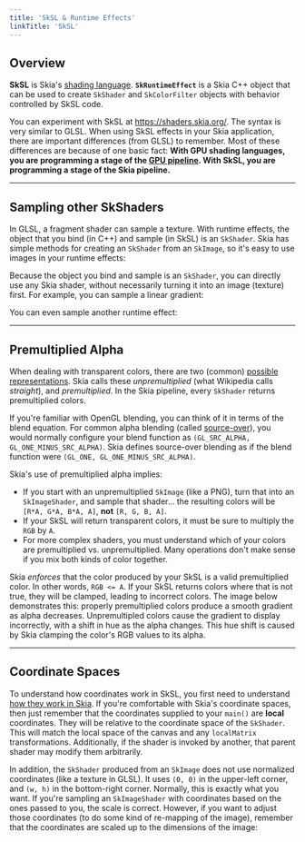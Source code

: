 ```yaml
---
title: 'SkSL & Runtime Effects'
linkTitle: 'SkSL'
---
```


## <span id="overview">Overview</span>

**SkSL** is Skia's
[shading language](https://en.wikipedia.org/wiki/Shading_language).
**`SkRuntimeEffect`** is a Skia C++ object that can be used to create `SkShader`
and `SkColorFilter` objects with behavior controlled by SkSL code.

You can experiment with SkSL at https://shaders.skia.org/. The syntax is very
similar to GLSL. When using SkSL effects in your Skia application, there are
important differences (from GLSL) to remember. Most of these differences are
because of one basic fact: **With GPU shading languages, you are programming a
stage of the
[GPU pipeline](https://www.khronos.org/opengl/wiki/Rendering_Pipeline_Overview).
With SkSL, you are programming a stage of the Skia pipeline.**

---

## <span id="children">Sampling other SkShaders</span>

In GLSL, a fragment shader can sample a texture. With runtime effects, the
object that you bind (in C++) and sample (in SkSL) is an `SkShader`. Skia has
simple methods for creating an `SkShader` from an `SkImage`, so it's easy to use
images in your runtime effects:

<fiddle-embed name='194aa388494b7cdfa57a01968b5cf1ee'></fiddle-embed>

Because the object you bind and sample is an `SkShader`, you can directly use
any Skia shader, without necessarily turning it into an image (texture) first.
For example, you can sample a linear gradient:

<fiddle-embed name='381b785f1ca50a0335be1bfe74c2f421'></fiddle-embed>

You can even sample another runtime effect:

<fiddle-embed name='13b446d926326481b340842f05014a9c'></fiddle-embed>

---

## <span id="premul">Premultiplied Alpha</span>

When dealing with transparent colors, there are two (common)
[possible representations](https://en.wikipedia.org/wiki/Alpha_compositing#Straight_versus_premultiplied).
Skia calls these _unpremultiplied_ (what Wikipedia calls _straight_), and
_premultiplied_. In the Skia pipeline, every `SkShader` returns premultiplied
colors.

If you're familiar with OpenGL blending, you can think of it in terms of the
blend equation. For common alpha blending (called
[source-over](https://developer.android.com/reference/android/graphics/PorterDuff.Mode#SRC_OVER)),
you would normally configure your blend function as
`(GL_SRC_ALPHA, GL_ONE_MINUS_SRC_ALPHA)`. Skia defines source-over blending as
if the blend function were `(GL_ONE, GL_ONE_MINUS_SRC_ALPHA)`.

Skia's use of premultiplied alpha implies:

- If you start with an unpremultiplied `SkImage` (like a PNG), turn that into an
  `SkImageShader`, and sample that shader... the resulting colors will be
  `[R*A, G*A, B*A, A]`, **not** `[R, G, B, A]`.
- If your SkSL will return transparent colors, it must be sure to multiply the
  `RGB` by `A`.
- For more complex shaders, you must understand which of your colors are
  premultiplied vs. unpremultiplied. Many operations don't make sense if you mix
  both kinds of color together.

Skia _enforces_ that the color produced by your SkSL is a valid premultiplied
color. In other words, `RGB <= A`. If your SkSL returns colors where that is not
true, they will be clamped, leading to incorrect colors. The image below
demonstrates this: properly premultiplied colors produce a smooth gradient as
alpha decreases. Unpremultipled colors cause the gradient to display
incorrectly, with a shift in hue as the alpha changes. This hue shift is caused
by Skia clamping the color's RGB values to its alpha.

<fiddle-embed name='e97da657941673896ea6b55703463d8a'></fiddle-embed>

---

## <span id="coords">Coordinate Spaces</span>

To understand how coordinates work in SkSL, you first need to understand
[how they work in Skia](/docs/user/coordinates). If you're comfortable with Skia's coordinate
spaces, then just remember that the coordinates supplied to your `main()` are **local**
coordinates. They will be relative to the coordinate space of the `SkShader`. This will match the
local space of the canvas and any `localMatrix` transformations. Additionally, if the shader is
invoked by another, that parent shader may modify them arbitrarily.

In addition, the `SkShader` produced from an `SkImage` does not use normalized coordinates (like a
texture in GLSL). It uses `(0, 0)` in the upper-left corner, and `(w, h)` in the bottom-right
corner. Normally, this is exactly what you want. If you're sampling an `SkImageShader` with
coordinates based on the ones passed to you, the scale is correct. However, if you want to adjust
those coordinates (to do some kind of re-mapping of the image), remember that the coordinates are
scaled up to the dimensions of the image:

<fiddle-embed name='492ddaa829dd1ff3f1358659cd58557b'></fiddle-embed>
